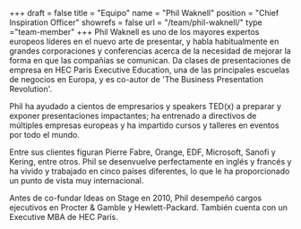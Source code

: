 +++
draft		= false
title		= "Equipo"
name		= "Phil Waknell"
position 	= "Chief Inspiration Officer"
showrefs	= false
url			= "/team/phil-waknell/"
type		="team-member"
+++
Phil Waknell es uno de los mayores expertos europeos líderes en el nuevo arte de presentar, y habla habitualmente en grandes corporaciones y conferencias acerca de la necesidad de mejorar la forma en que las compañías se comunican. Da clases de presentaciones de empresa en HEC Paris Executive Education, una de las principales escuelas de negocios en Europa, y es co-autor de 'The Business Presentation Revolution'.

Phil ha ayudado a cientos de empresarios y speakers TED(x) a preparar y exponer presentaciones impactantes; ha entrenado a directivos de múltiples empresas europeas y ha impartido cursos y talleres en eventos por todo el mundo.

Entre sus clientes figuran Pierre Fabre, Orange, EDF, Microsoft, Sanofi y Kering, entre otros. Phil se desenvuelve perfectamente en inglés y francés y ha vivido y trabajado en cinco países diferentes, lo que le ha proporcionado un punto de vista muy internacional.

Antes de co-fundar Ideas on Stage en 2010, Phil desempeñó cargos ejecutivos en Procter & Gamble y Hewlett-Packard. También cuenta con un Executive MBA de HEC París.